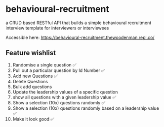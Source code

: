 # behavioural-recruitment

a CRUD based RESTful API that builds a simple behavioural recruitment interview template for interviewers or interviewees

Accessible here: https://behavioural-recruitment.thewoodenman.repl.co/

## Feature wishlist

1.  Randomise a single question ✅
2.  Pull out a particular question by Id Number ✅
3.  Add new Questions ✅
4.  Delete Questions
5.  Bulk add questions
6.  Update the leadership values of a specific question
7.  show all questions with a given leadership value ✅
8.  Show a selection (10x) questions randomly ✅
9.  Show a selection (10x) questions randomly based on a leadership value ✅
10. Make it look good ✅
